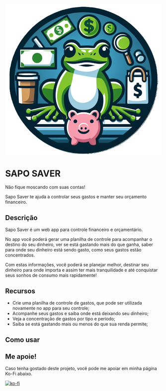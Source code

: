 ![Sapo Saver](res/img/SapoSaver_nobg.png)

# SAPO SAVER

Não fique moscando com suas contas!

Sapo Saver te ajuda a controlar seus gastos e manter seu orçamento financeiro.

## Descrição
Sapo Saver é um web app para controle financeiro e orçamentário.

No app você poderá gerar uma planilha de controle para acompanhar o destino do seu dinheiro, ver se está gastando mais do que ganha, saber para onde seu dinheiro está sendo gasto, como seus gastos estão concentrados.

Com estas informações, você poderá se planejar melhor, destinar seu dinheiro para onde importa e assim ter mais tranquilidade e até conquistar seus sonhos de consumo mais rapidamente! 

## Recursos
* Crie uma planilha de controle de gastos, que pode ser utilizada novamente no app para seu controle;
* Acompanhe seus gastos e saiba onde está deixando seu dinheiro;
* Veja a concentração de gastos por tipo e período;
* Saiba se está gastando mais ou menos do que sua renda permite; 

## Como usar

## Me apoie!
Caso tenha gostado deste projeto, você pode me apoiar em minha página Ko-Fi abaixo.

[![ko-fi](https://ko-fi.com/img/githubbutton_sm.svg)](https://ko-fi.com/B0B3V8QAU)



